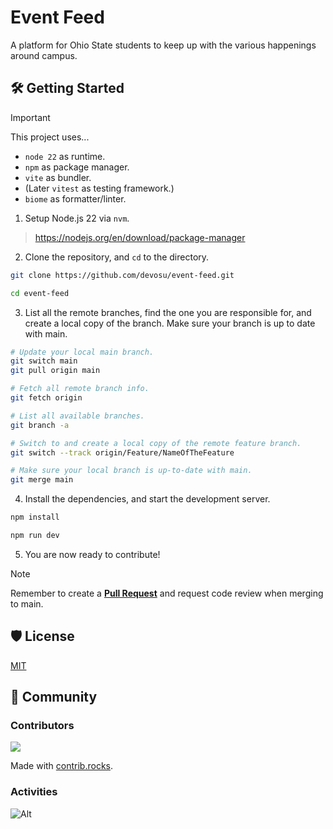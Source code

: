 # Event Feed

A platform for Ohio State students to keep up with the various happenings around campus.

## 🛠️ Getting Started

> [!IMPORTANT]
> This project uses...
> * `node 22` as runtime. 
> * `npm` as package manager.
> * `vite` as bundler.
> * (Later `vitest` as testing framework.)
> * `biome` as formatter/linter.

1. Setup Node.js 22 via `nvm`.

> https://nodejs.org/en/download/package-manager

2. Clone the repository, and `cd` to the directory.

```bash
git clone https://github.com/devosu/event-feed.git

cd event-feed
```

3. List all the remote branches, find the one you are responsible for, and create a local copy of the branch. Make sure your branch is up to date with main.

```bash
# Update your local main branch.
git switch main
git pull origin main

# Fetch all remote branch info. 
git fetch origin

# List all available branches.
git branch -a

# Switch to and create a local copy of the remote feature branch.
git switch --track origin/Feature/NameOfTheFeature

# Make sure your local branch is up-to-date with main.
git merge main
```

4. Install the dependencies, and start the development server.

```bash
npm install

npm run dev
```

5. You are now ready to contribute! 

> [!NOTE]
>
> Remember to create a [**Pull Request**](https://github.com/devosu/event-feed/pulls) and request code review when merging to main.

## 🛡️ License

[MIT](https://choosealicense.com/licenses/mit/)

## 💖 Community

### Contributors

<a href="https://github.com/devosu/event-feed/graphs/contributors">
  <img src="https://contrib.rocks/image?repo=devosu/event-feed" />
</a>

Made with [contrib.rocks](https://contrib.rocks).

### Activities

![Alt](https://repobeats.axiom.co/api/embed/3e06dedb0246fa2246c695deef9c9219e9e539cb.svg "Repobeats analytics image")
